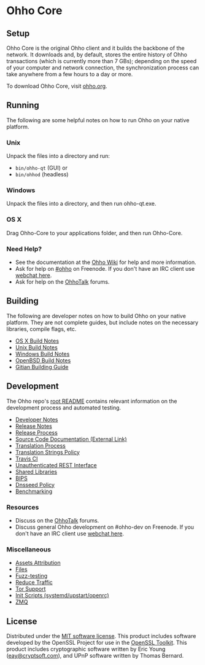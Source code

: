 Ohho Core
=============

Setup
---------------------
Ohho Core is the original Ohho client and it builds the backbone of the network. It downloads and, by default, stores the entire history of Ohho transactions (which is currently more than 7 GBs); depending on the speed of your computer and network connection, the synchronization process can take anywhere from a few hours to a day or more.

To download Ohho Core, visit [ohho.org](https://ohho.org).

Running
---------------------
The following are some helpful notes on how to run Ohho on your native platform.

### Unix

Unpack the files into a directory and run:

- `bin/ohho-qt` (GUI) or
- `bin/ohhod` (headless)

### Windows

Unpack the files into a directory, and then run ohho-qt.exe.

### OS X

Drag Ohho-Core to your applications folder, and then run Ohho-Core.

### Need Help?

* See the documentation at the [Ohho Wiki](https://ohho.info/)
for help and more information.
* Ask for help on [#ohho](http://webchat.freenode.net?channels=ohho) on Freenode. If you don't have an IRC client use [webchat here](http://webchat.freenode.net?channels=ohho).
* Ask for help on the [OhhoTalk](https://ohhotalk.io/) forums.

Building
---------------------
The following are developer notes on how to build Ohho on your native platform. They are not complete guides, but include notes on the necessary libraries, compile flags, etc.

- [OS X Build Notes](build-osx.md)
- [Unix Build Notes](build-unix.md)
- [Windows Build Notes](build-windows.md)
- [OpenBSD Build Notes](build-openbsd.md)
- [Gitian Building Guide](gitian-building.md)

Development
---------------------
The Ohho repo's [root README](/README.md) contains relevant information on the development process and automated testing.

- [Developer Notes](developer-notes.md)
- [Release Notes](release-notes.md)
- [Release Process](release-process.md)
- [Source Code Documentation (External Link)](https://dev.visucore.com/ohho/doxygen/)
- [Translation Process](translation_process.md)
- [Translation Strings Policy](translation_strings_policy.md)
- [Travis CI](travis-ci.md)
- [Unauthenticated REST Interface](REST-interface.md)
- [Shared Libraries](shared-libraries.md)
- [BIPS](bips.md)
- [Dnsseed Policy](dnsseed-policy.md)
- [Benchmarking](benchmarking.md)

### Resources
* Discuss on the [OhhoTalk](https://ohhotalk.io/) forums.
* Discuss general Ohho development on #ohho-dev on Freenode. If you don't have an IRC client use [webchat here](http://webchat.freenode.net/?channels=ohho-dev).

### Miscellaneous
- [Assets Attribution](assets-attribution.md)
- [Files](files.md)
- [Fuzz-testing](fuzzing.md)
- [Reduce Traffic](reduce-traffic.md)
- [Tor Support](tor.md)
- [Init Scripts (systemd/upstart/openrc)](init.md)
- [ZMQ](zmq.md)

License
---------------------
Distributed under the [MIT software license](/COPYING).
This product includes software developed by the OpenSSL Project for use in the [OpenSSL Toolkit](https://www.openssl.org/). This product includes
cryptographic software written by Eric Young ([eay@cryptsoft.com](mailto:eay@cryptsoft.com)), and UPnP software written by Thomas Bernard.
